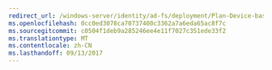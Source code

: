 ```yaml
---
redirect_url: /windows-server/identity/ad-fs/deployment/Plan-Device-based-Conditional-Access-on-Premises
ms.openlocfilehash: 0cc0ed3078ca70737400c3362a7a6eda65ac8f7c
ms.sourcegitcommit: c0504f1deb9a285246ee4e11f7027c351ede33f2
ms.translationtype: MT
ms.contentlocale: zh-CN
ms.lasthandoff: 09/13/2017
---
```

